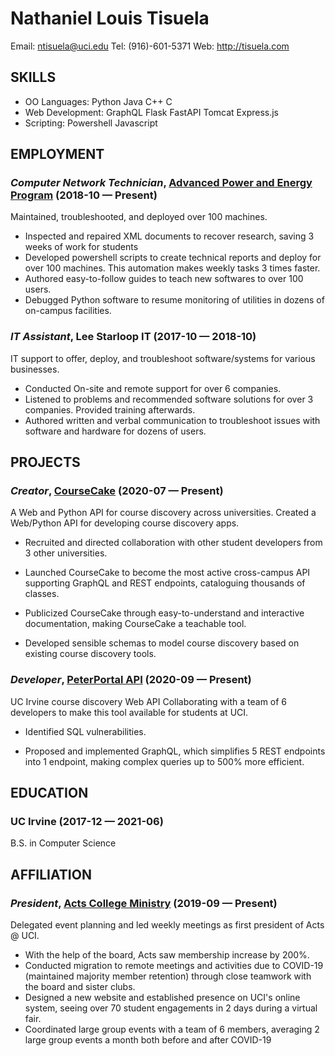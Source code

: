 Nathaniel Louis Tisuela
============
Email: ntisuela@uci.edu
Tel: (916)-601-5371
Web: http://tisuela.com



## SKILLS

  - OO Languages: Python Java C++ C 
  - Web Development: GraphQL Flask FastAPI Tomcat Express.js 
  - Scripting: Powershell Javascript 

## EMPLOYMENT

### *Computer Network Technician*, [Advanced Power and Energy Program](http://apep.uci.edu) (2018-10 — Present)

Maintained, troubleshooted, and deployed over 100 machines.
  - Inspected and repaired XML documents to recover research, saving 3 weeks of work for students
  - Developed powershell scripts to create technical reports and deploy for over 100 machines. This automation makes weekly tasks 3 times faster.
  - Authored easy-to-follow guides to teach new softwares to over 100 users.
  - Debugged Python software to resume monitoring of utilities in dozens of on-campus facilities.

### *IT Assistant*, Lee Starloop IT (2017-10 — 2018-10)

IT support to offer, deploy, and troubleshoot software/systems for various businesses.
  - Conducted On-site and remote support for over 6 companies.
  - Listened to problems and recommended software solutions for over 3 companies. Provided training afterwards.
  - Authored written and verbal communication to troubleshoot issues with software and hardware for dozens of users.


## PROJECTS

### *Creator*, [CourseCake](https://docs.coursecake.tisuela.com) (2020-07 — Present)

A Web and Python API for course discovery across universities.
Created a Web/Python API for developing course discovery apps.
  - Recruited and directed collaboration with other student developers from 3 other universities.

  - Launched CourseCake to become the most active cross-campus API supporting GraphQL and REST endpoints, cataloguing thousands of classes.

  - Publicized CourseCake through easy-to-understand and interactive documentation, making CourseCake a teachable tool.

  - Developed sensible schemas to model course discovery based on existing course discovery tools.


### *Developer*, [PeterPortal API](https://github.com/icssc-projects/peterportal-public-api) (2020-09 — Present)

UC Irvine course discovery Web API
Collaborating with a team of 6 developers to make this tool available for students at UCI.
  - Identified SQL vulnerabilities.

  - Proposed and implemented GraphQL, which simplifies 5 REST endpoints into 1 endpoint, making complex queries up to 500% more efficient.




## EDUCATION

### UC Irvine (2017-12 — 2021-06)

B.S. in Computer Science



## AFFILIATION

### *President*, [Acts College Ministry](https://campusgroups.uci.edu/actscollege) (2019-09 — Present)

Delegated event planning and led weekly meetings as first president of Acts @ UCI.
  - With the help of the board, Acts saw membership increase by 200%.
  - Conducted migration to remote meetings and activities due to COVID-19 (maintained majority member retention) through close teamwork with the board and sister clubs.
  - Designed a new website and established presence on UCI's online system, seeing over 70 student engagements in 2 days during a virtual fair.
  - Coordinated large group events with a team of 6 members, averaging 2 large group events a month both before and after COVID-19










